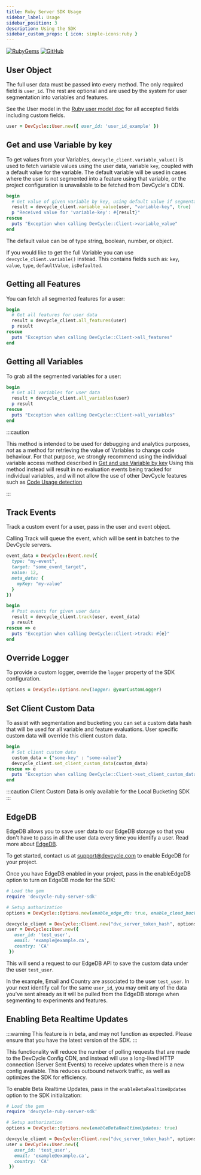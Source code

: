```yaml
---
title: Ruby Server SDK Usage
sidebar_label: Usage
sidebar_position: 3
description: Using the SDK
sidebar_custom_props: { icon: simple-icons:ruby }
---
```


[![RubyGems](https://badgen.net/rubygems/v/devcycle-ruby-server-sdk/latest)](https://rubygems.org/gems/devcycle-ruby-server-sdk)
[![GitHub](https://img.shields.io/github/stars/devcyclehq/ruby-server-sdk.svg?style=social&label=Star&maxAge=2592000)](https://github.com/DevCycleHQ/ruby-server-sdk)

[//]: # (wizard-evaluate-start)

## User Object

The full user data must be passed into every method. The only required field is `user_id`.
The rest are optional and are used by the system for user segmentation into variables and features.

See the User model in the [Ruby user model doc](https://github.com/DevCycleHQ/ruby-server-sdk/blob/main/lib/devcycle-ruby-server-sdk/models/user.rb)
for all accepted fields including custom fields.

```ruby
user = DevCycle::User.new({ user_id: 'user_id_example' })
```

## Get and use Variable by key

To get values from your Variables, `devcycle_client.variable_value()` is used to fetch variable values using the user data,
variable `key`, coupled with a default value for the variable. The default variable will be used in cases where
the user is not segmented into a feature using that variable, or the project configuration is unavailable
to be fetched from DevCycle's CDN.

```ruby
begin
  # Get value of given variable by key, using default value if segmentation is not passed or variable does not exit
  result = devcycle_client.variable_value(user, "variable-key", true)
  p "Received value for 'variable-key': #{result}"
rescue
  puts "Exception when calling DevCycle::Client->variable_value"
end
```
[//]: # (wizard-evaluate-end)

The default value can be of type string, boolean, number, or object.

If you would like to get the full Variable you can use `devcycle_client.variable()` instead. This contains fields such as:
`key`, `value`, `type`, `defaultValue`, `isDefaulted`.

## Getting all Features

You can fetch all segmented features for a user:

```ruby
begin
  # Get all features for user data
  result = devcycle_client.all_features(user)
  p result
rescue
  puts "Exception when calling DevCycle::Client->all_features"
end
```

## Getting all Variables

To grab all the segmented variables for a user:

```ruby
begin
  # Get all variables for user data
  result = devcycle_client.all_variables(user)
  p result
rescue
  puts "Exception when calling DevCycle::Client->all_variables"
end
```

:::caution

This method is intended to be used for debugging and analytics purposes, *not* as a method for retrieving the value of Variables to change code behaviour.
For that purpose, we strongly recommend using the individual variable access method described in [Get and use Variable by key](#get-and-use-variable-by-key)
Using this method instead will result in no evaluation events being tracked for individual variables, and will not allow the use
of other DevCycle features such as [Code Usage detection](/integrations/github/feature-usage-action)

:::

## Track Events

Track a custom event for a user, pass in the user and event object.

Calling Track will queue the event, which will be sent in batches to the DevCycle servers.

```ruby
event_data = DevCycle::Event.new({
  type: "my-event",
  target: "some_event_target",
  value: 12,
  meta_data: {
    myKey: "my-value"
  }
})

begin
  # Post events for given user data
  result = devcycle_client.track(user, event_data)
  p result
rescue => e
  puts "Exception when calling DevCycle::Client->track: #{e}"
end
```

## Override Logger

To provide a custom logger, override the `logger` property of the SDK configuration.

```ruby
options = DevCycle::Options.new(logger: @yourCustomLogger)
```

## Set Client Custom Data

To assist with segmentation and bucketing you can set a custom data hash that will be used for all variable and feature evaluations. User specific custom data will override this client custom data.

```ruby
begin
  # Set client custom data
  custom_data = {"some-key" : "some-value"}
  devcycle_client.set_client_custom_data(custom_data)
rescue => e
  puts "Exception when calling DevCycle::Client->set_client_custom_data: #{e}"
end
```

:::caution
Client Custom Data is only available for the Local Bucketing SDK
:::

## EdgeDB

EdgeDB allows you to save user data to our EdgeDB storage so that you don't have to pass in all the user data every time you identify a user.
Read more about [EdgeDB](/platform/edgedb).

To get started, contact us at support@devcycle.com to enable EdgeDB for your project.

Once you have EdgeDB enabled in your project, pass in the enableEdgeDB option to turn on EdgeDB mode for the SDK:

```ruby
# Load the gem
require 'devcycle-ruby-server-sdk'

# Setup authorization
options = DevCycle::Options.new(enable_edge_db: true, enable_cloud_bucketing: true)

devcycle_client = DevCycle::Client.new("dvc_server_token_hash", options, true)
user = DevCycle::User.new({
   user_id: 'test_user',
   email: 'example@example.ca',
   country: 'CA'
 })
```

This will send a request to our EdgeDB API to save the custom data under the user `test_user`.

In the example, Email and Country are associated to the user `test_user`.
In your next identify call for the same `user_id`, you may omit any of the data you've sent already as it will be pulled
from the EdgeDB storage when segmenting to experiments and features.

## Enabling Beta Realtime Updates
:::warning
This feature is in beta, and may not function as expected. Please ensure that you have the latest version of the SDK.
:::

This functionality will reduce the number of polling requests that are made to the DevCycle Config CDN, and instead will
use a long-lived HTTP connection (Server Sent Events) to receive updates when there is a new config available.
This reduces outbound network traffic, as well as optimizes the SDK for efficiency.

To enable Beta Realtime Updates, pass in the `enableBetaRealtimeUpdates` option to the SDK initialization:

```ruby
# Load the gem
require 'devcycle-ruby-server-sdk'

# Setup authorization
options = DevCycle::Options.new(enableBetaRealtimeUpdates: true)

devcycle_client = DevCycle::Client.new("dvc_server_token_hash", options, true)
user = DevCycle::User.new({
   user_id: 'test_user',
   email: 'example@example.ca',
   country: 'CA'
 })
